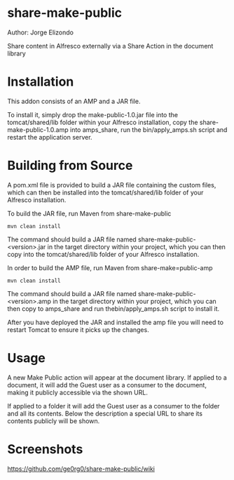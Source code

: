 # share-make-public
Author: Jorge Elizondo

Share content in Alfresco externally via a Share Action in the document library

Installation
====================

This addon consists of an AMP and a JAR file.

To install it, simply drop the make-public-1.0.jar file into the tomcat/shared/lib folder within your Alfresco installation, copy the share-make-public-1.0.amp into amps_share, run the bin/apply_amps.sh script and restart the application server.

Building from Source
====================

A pom.xml file is provided to build a JAR file containing the custom files, which can then be installed into the tomcat/shared/lib folder of your Alfresco installation.

To build the JAR file, run Maven from share-make-public
```
mvn clean install
```

The command should build a JAR file named share-make-public\-\<version\>.jar in the target directory within your project, which you can then copy into the tomcat/shared/lib folder of your Alfresco installation.

In order to build the AMP file, run Maven from share-make=public-amp
```
mvn clean install
```

The command should build a JAR file named share-make-public\-\<version\>.amp in the target directory within your project, which you can then copy to amps_share and run thebin/apply_amps.sh script to install it.

After you have deployed the JAR and installed the amp file you will need to restart Tomcat to ensure it picks up the changes.

Usage
====================

A new Make Public action will appear at the document library. If applied to a document, it will add the Guest user as a consumer to the document, making it publicly accessible via the shown URL.

If applied to a folder it will add the Guest user as a consumer to the folder and all its contents. Below the description a special URL to share its contents publicly will be shown.

Screenshots
====================
https://github.com/ge0rg0/share-make-public/wiki
